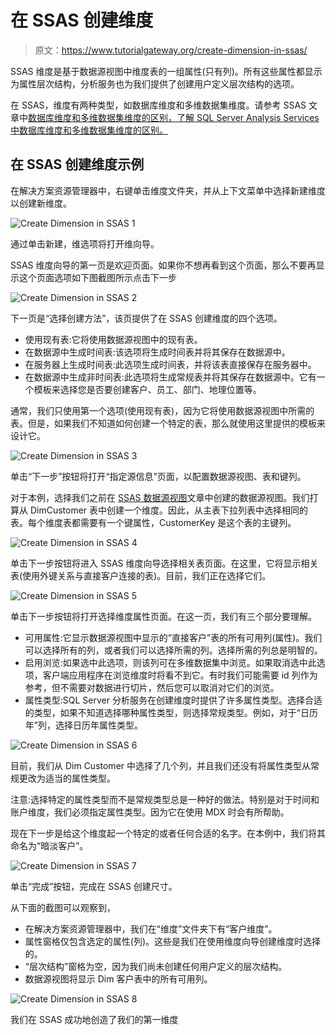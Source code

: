 # 在 SSAS 创建维度

> 原文：<https://www.tutorialgateway.org/create-dimension-in-ssas/>

SSAS 维度是基于数据源视图中维度表的一组属性(只有列)。所有这些属性都显示为属性层次结构，分析服务也为我们提供了创建用户定义层次结构的选项。

在 SSAS，维度有两种类型，如数据库维度和多维数据集维度。请参考 SSAS 文章中[数据库维度和多维数据集维度的区别，了解 SQL Server Analysis Services 中数据库维度和多维数据集维度的区别。](https://www.tutorialgateway.org/difference-between-database-dimension-and-cube-dimension/)

## 在 SSAS 创建维度示例

在解决方案资源管理器中，右键单击维度文件夹，并从上下文菜单中选择新建维度以创建新维度。

![Create Dimension in SSAS 1](img/74cb230fe3593247dd36f8e6d8cb1872.png)

通过单击新建，维选项将打开维向导。

SSAS 维度向导的第一页是欢迎页面。如果你不想再看到这个页面，那么不要再显示这个页面选项如下图截图所示点击下一步

![Create Dimension in SSAS 2](img/7f488746096125c425aebda8236b5d8b.png)

下一页是“选择创建方法”，该页提供了在 SSAS 创建维度的四个选项。

*   使用现有表:它将使用数据源视图中的现有表。
*   在数据源中生成时间表:该选项将生成时间表并将其保存在数据源中。
*   在服务器上生成时间表:此选项生成时间表，并将该表直接保存在服务器中。
*   在数据源中生成非时间表:此选项将生成常规表并将其保存在数据源中。它有一个模板来选择您是否要创建客户、员工、部门、地理位置等。

通常，我们只使用第一个选项(使用现有表)，因为它将使用数据源视图中所需的表。但是，如果我们不知道如何创建一个特定的表，那么就使用这里提供的模板来设计它。

![Create Dimension in SSAS 3](img/6ecec0e75d5f712a7f3f32fdcda807aa.png)

单击“下一步”按钮将打开“指定源信息”页面，以配置数据源视图、表和键列。

对于本例，选择我们之前在 [SSAS 数据源视图](https://www.tutorialgateway.org/ssas-data-source-view/)文章中创建的数据源视图。我们打算从 DimCustomer 表中创建一个维度。因此，从主表下拉列表中选择相同的表。每个维度表都需要有一个键属性，CustomerKey 是这个表的主键列。

![Create Dimension in SSAS 4](img/db04b7afe2774f06ea3da370a45c7cdf.png)

单击下一步按钮将进入 SSAS 维度向导选择相关表页面。在这里，它将显示相关表(使用外键关系与直接客户连接的表)。目前，我们正在选择它们。

![Create Dimension in SSAS 5](img/1eed4e2eec50aea14c433b9f87c5bbfe.png)

单击下一步按钮将打开选择维度属性页面。在这一页，我们有三个部分要理解。

*   可用属性:它显示数据源视图中显示的“直接客户”表的所有可用列(属性)。我们可以选择所有的列，或者我们可以选择所需的列。选择所需的列总是明智的。
*   启用浏览:如果选中此选项，则该列可在多维数据集中浏览。如果取消选中此选项，客户端应用程序在浏览维度时将看不到它。有时我们可能需要 id 列作为参考，但不需要对数据进行切片，然后您可以取消对它们的浏览。
*   属性类型:SQL Server 分析服务在创建维度时提供了许多属性类型。选择合适的类型，如果不知道选择哪种属性类型，则选择常规类型。例如，对于“日历年”列，选择日历年属性类型。

![Create Dimension in SSAS 6](img/695de316b5decfd454ceb316dea321a0.png)

目前，我们从 Dim Customer 中选择了几个列，并且我们还没有将属性类型从常规更改为适当的属性类型。

注意:选择特定的属性类型而不是常规类型总是一种好的做法。特别是对于时间和账户维度，我们必须指定属性类型。因为它在使用 MDX 时会有所帮助。

现在下一步是给这个维度起一个特定的或者任何合适的名字。在本例中，我们将其命名为“暗淡客户”。

![Create Dimension in SSAS 7](img/80805867159bd2105a0502665ae1afb9.png)

单击“完成”按钮，完成在 SSAS 创建尺寸。

从下面的截图可以观察到，

*   在解决方案资源管理器中，我们在“维度”文件夹下有“客户维度”。
*   属性窗格仅包含选定的属性(列)。这些是我们在使用维度向导创建维度时选择的。
*   “层次结构”窗格为空，因为我们尚未创建任何用户定义的层次结构。
*   数据源视图将显示 Dim 客户表中的所有可用列。

![Create Dimension in SSAS 8](img/e0e88716393e339b4b549b9ec540f3c2.png)

我们在 SSAS 成功地创造了我们的第一维度